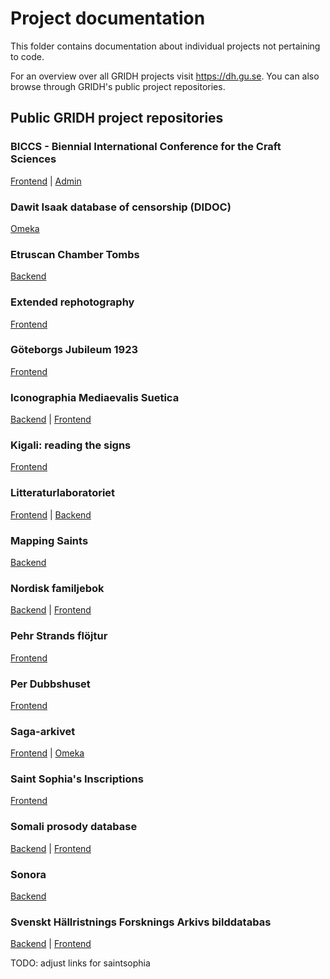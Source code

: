 # Project documentation
This folder contains documentation about individual projects not pertaining to code.

For an overview over all GRIDH projects visit https://dh.gu.se. 
You can also browse through GRIDH's public project repositories.

## Public GRIDH project repositories

### BICCS - Biennial International Conference for the Craft Sciences
[Frontend](https://github.com/gu-gridh/pup-frontend) | [Admin](https://github.com/gu-gridh/pup-admin)
### Dawit Isaak database of censorship (DIDOC)
[Omeka](https://github.com/gu-gridh/omeka-s)
### Etruscan Chamber Tombs
[Backend](https://github.com/gu-gridh/etruscantombs)
### Extended rephotography
[Frontend](https://github.com/gu-gridh/rephotography)
### Göteborgs Jubileum 1923
[Frontend](https://github.com/gu-gridh/jubileum)
### Iconographia Mediaevalis Suetica
[Backend](https://github.com/gu-gridh/digarv-db) | [Frontend](https://github.com/gu-gridh/digarv-frontend)
### Kigali: reading the signs
[Frontend](https://github.com/gu-gridh/rwanda)
### Litteraturlaboratoriet
[Frontend](https://github.com/gu-gridh/litteraturlabbet-frontend) | [Backend](https://github.com/gu-gridh/litteraturlabbet)
### Mapping Saints
[Backend](https://github.com/gu-gridh/saints)
### Nordisk familjebok
[Backend](https://github.com/CDH-DevTeam/norfam-backend) | [Frontend](https://github.com/CDH-DevTeam/norfam-frontend)
### Pehr Strands flöjtur
[Frontend](https://github.com/gu-gridh/flojtur-frontend)
### Per Dubbshuset
[Frontend](https://github.com/gu-gridh/multimodal-viewer)
### Saga-arkivet
[Frontend](https://github.com/gu-gridh/saga-frontend) | [Omeka](https://github.com/gu-gridh/omeka-s)
### Saint Sophia's Inscriptions
[Frontend](https://github.com/gu-gridh/Saint_Sophia/)
### Somali prosody database
[Backend](https://github.com/gu-gridh/som-backend) | [Frontend](https://github.com/gu-gridh/som-frontend)
### Sonora
[Backend](https://github.com/gu-gridh/multimodal-map/tree/sonora)
### Svenskt Hällristnings Forsknings Arkivs bilddatabas
[Backend](https://github.com/gu-gridh/shfa) | [Frontend](https://github.com/gu-gridh/shfa-frontend)

TODO: adjust links for saintsophia

